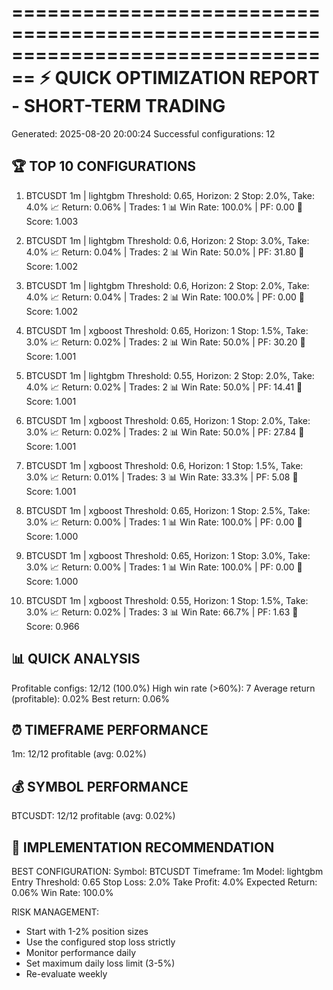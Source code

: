 ================================================================================
⚡ QUICK OPTIMIZATION REPORT - SHORT-TERM TRADING
================================================================================
Generated: 2025-08-20 20:00:24
Successful configurations: 12

🏆 TOP 10 CONFIGURATIONS
------------------------------------------------------------
1. BTCUSDT 1m | lightgbm
   Threshold: 0.65, Horizon: 2
   Stop: 2.0%, Take: 4.0%
   📈 Return: 0.06% | Trades: 1
   📊 Win Rate: 100.0% | PF: 0.00
   🎯 Score: 1.003

2. BTCUSDT 1m | lightgbm
   Threshold: 0.6, Horizon: 2
   Stop: 3.0%, Take: 4.0%
   📈 Return: 0.04% | Trades: 2
   📊 Win Rate: 50.0% | PF: 31.80
   🎯 Score: 1.002

3. BTCUSDT 1m | lightgbm
   Threshold: 0.6, Horizon: 2
   Stop: 2.0%, Take: 4.0%
   📈 Return: 0.04% | Trades: 2
   📊 Win Rate: 100.0% | PF: 0.00
   🎯 Score: 1.002

4. BTCUSDT 1m | xgboost
   Threshold: 0.65, Horizon: 1
   Stop: 1.5%, Take: 3.0%
   📈 Return: 0.02% | Trades: 2
   📊 Win Rate: 50.0% | PF: 30.20
   🎯 Score: 1.001

5. BTCUSDT 1m | lightgbm
   Threshold: 0.55, Horizon: 2
   Stop: 2.0%, Take: 4.0%
   📈 Return: 0.02% | Trades: 2
   📊 Win Rate: 50.0% | PF: 14.41
   🎯 Score: 1.001

6. BTCUSDT 1m | xgboost
   Threshold: 0.65, Horizon: 1
   Stop: 2.0%, Take: 3.0%
   📈 Return: 0.02% | Trades: 2
   📊 Win Rate: 50.0% | PF: 27.84
   🎯 Score: 1.001

7. BTCUSDT 1m | xgboost
   Threshold: 0.6, Horizon: 1
   Stop: 1.5%, Take: 3.0%
   📈 Return: 0.01% | Trades: 3
   📊 Win Rate: 33.3% | PF: 5.08
   🎯 Score: 1.001

8. BTCUSDT 1m | xgboost
   Threshold: 0.65, Horizon: 1
   Stop: 2.5%, Take: 3.0%
   📈 Return: 0.00% | Trades: 1
   📊 Win Rate: 100.0% | PF: 0.00
   🎯 Score: 1.000

9. BTCUSDT 1m | xgboost
   Threshold: 0.65, Horizon: 1
   Stop: 3.0%, Take: 3.0%
   📈 Return: 0.00% | Trades: 1
   📊 Win Rate: 100.0% | PF: 0.00
   🎯 Score: 1.000

10. BTCUSDT 1m | xgboost
   Threshold: 0.55, Horizon: 1
   Stop: 1.5%, Take: 3.0%
   📈 Return: 0.02% | Trades: 3
   📊 Win Rate: 66.7% | PF: 1.63
   🎯 Score: 0.966

📊 QUICK ANALYSIS
----------------------------------------
Profitable configs: 12/12 (100.0%)
High win rate (>60%): 7
Average return (profitable): 0.02%
Best return: 0.06%

⏰ TIMEFRAME PERFORMANCE
----------------------------------------
1m: 12/12 profitable (avg: 0.02%)

💰 SYMBOL PERFORMANCE
----------------------------------------
BTCUSDT: 12/12 profitable (avg: 0.02%)

🚀 IMPLEMENTATION RECOMMENDATION
----------------------------------------
BEST CONFIGURATION:
Symbol: BTCUSDT
Timeframe: 1m
Model: lightgbm
Entry Threshold: 0.65
Stop Loss: 2.0%
Take Profit: 4.0%
Expected Return: 0.06%
Win Rate: 100.0%

RISK MANAGEMENT:
- Start with 1-2% position sizes
- Use the configured stop loss strictly
- Monitor performance daily
- Set maximum daily loss limit (3-5%)
- Re-evaluate weekly